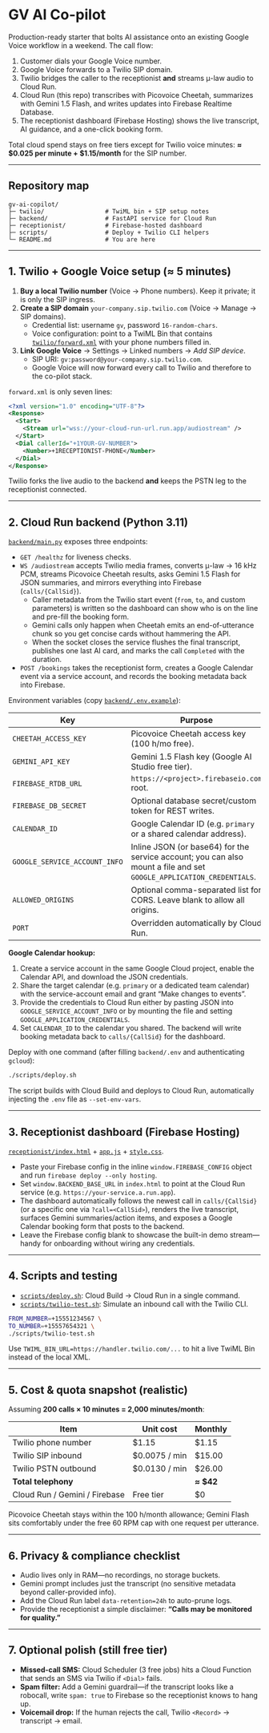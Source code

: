 # GV AI Co-pilot

Production-ready starter that bolts AI assistance onto an existing Google Voice workflow in a weekend. The call flow:

1. Customer dials your Google Voice number.
2. Google Voice forwards to a Twilio SIP domain.
3. Twilio bridges the caller to the receptionist **and** streams μ-law audio to Cloud Run.
4. Cloud Run (this repo) transcribes with Picovoice Cheetah, summarizes with Gemini 1.5 Flash, and writes updates into Firebase Realtime Database.
5. The receptionist dashboard (Firebase Hosting) shows the live transcript, AI guidance, and a one-click booking form.

Total cloud spend stays on free tiers except for Twilio voice minutes: **≈ $0.025 per minute + $1.15/month** for the SIP number.

---

## Repository map

```
gv-ai-copilot/
├─ twilio/                 # TwiML bin + SIP setup notes
├─ backend/                # FastAPI service for Cloud Run
├─ receptionist/           # Firebase-hosted dashboard
├─ scripts/                # Deploy + Twilio CLI helpers
└─ README.md               # You are here
```

---

## 1. Twilio + Google Voice setup (≈ 5 minutes)

1. **Buy a local Twilio number** (Voice → Phone numbers). Keep it private; it is only the SIP ingress.
2. **Create a SIP domain** `your-company.sip.twilio.com` (Voice → Manage → SIP domains).
   - Credential list: username `gv`, password `16-random-chars`.
   - Voice configuration: point to a TwiML Bin that contains [`twilio/forward.xml`](twilio/forward.xml) with your phone numbers filled in.
3. **Link Google Voice** → Settings → Linked numbers → *Add SIP device*.
   - SIP URI: `gv:password@your-company.sip.twilio.com`.
   - Google Voice will now forward every call to Twilio and therefore to the co-pilot stack.

`forward.xml` is only seven lines:

```xml
<?xml version="1.0" encoding="UTF-8"?>
<Response>
  <Start>
    <Stream url="wss://your-cloud-run-url.run.app/audiostream" />
  </Start>
  <Dial callerId="+1YOUR-GV-NUMBER">
    <Number>+1RECEPTIONIST-PHONE</Number>
  </Dial>
</Response>
```

Twilio forks the live audio to the backend **and** keeps the PSTN leg to the receptionist connected.

---

## 2. Cloud Run backend (Python 3.11)

[`backend/main.py`](backend/main.py) exposes three endpoints:

- `GET /healthz` for liveness checks.
- `WS /audiostream` accepts Twilio media frames, converts μ-law → 16 kHz PCM, streams Picovoice Cheetah results, asks Gemini 1.5 Flash for JSON summaries, and mirrors everything into Firebase (`calls/{CallSid}`).
  - Caller metadata from the Twilio start event (`from`, `to`, and custom parameters) is written so the dashboard can show who is on the line and pre-fill the booking form.
  - Gemini calls only happen when Cheetah emits an end-of-utterance chunk so you get concise cards without hammering the API.
  - When the socket closes the service flushes the final transcript, publishes one last AI card, and marks the call `Completed` with the duration.
- `POST /bookings` takes the receptionist form, creates a Google Calendar event via a service account, and records the booking metadata back into Firebase.

Environment variables (copy [`backend/.env.example`](backend/.env.example)):

| Key | Purpose |
| --- | --- |
| `CHEETAH_ACCESS_KEY` | Picovoice Cheetah access key (100 h/mo free). |
| `GEMINI_API_KEY` | Gemini 1.5 Flash key (Google AI Studio free tier). |
| `FIREBASE_RTDB_URL` | `https://<project>.firebaseio.com` root. |
| `FIREBASE_DB_SECRET` | Optional database secret/custom token for REST writes. |
| `CALENDAR_ID` | Google Calendar ID (e.g. `primary` or a shared calendar address). |
| `GOOGLE_SERVICE_ACCOUNT_INFO` | Inline JSON (or base64) for the service account; you can also mount a file and set `GOOGLE_APPLICATION_CREDENTIALS`. |
| `ALLOWED_ORIGINS` | Optional comma-separated list for CORS. Leave blank to allow all origins. |
| `PORT` | Overridden automatically by Cloud Run. |

**Google Calendar hookup:**

1. Create a service account in the same Google Cloud project, enable the Calendar API, and download the JSON credentials.
2. Share the target calendar (e.g. `primary` or a dedicated team calendar) with the service-account email and grant “Make changes to events”.
3. Provide the credentials to Cloud Run either by pasting JSON into `GOOGLE_SERVICE_ACCOUNT_INFO` or by mounting the file and setting `GOOGLE_APPLICATION_CREDENTIALS`.
4. Set `CALENDAR_ID` to the calendar you shared. The backend will write booking metadata back to `calls/{CallSid}` for the dashboard.

Deploy with one command (after filling `backend/.env` and authenticating `gcloud`):

```bash
./scripts/deploy.sh
```

The script builds with Cloud Build and deploys to Cloud Run, automatically injecting the `.env` file as `--set-env-vars`.

---

## 3. Receptionist dashboard (Firebase Hosting)

[`receptionist/index.html`](receptionist/index.html) + [`app.js`](receptionist/app.js) + [`style.css`](receptionist/style.css).

- Paste your Firebase config in the inline `window.FIREBASE_CONFIG` object and run `firebase deploy --only hosting`.
- Set `window.BACKEND_BASE_URL` in `index.html` to point at the Cloud Run service (e.g. `https://your-service.a.run.app`).
- The dashboard automatically follows the newest call in `calls/{CallSid}` (or a specific one via `?call=<CallSid>`), renders the live transcript, surfaces Gemini summaries/action items, and exposes a Google Calendar booking form that posts to the backend.
- Leave the Firebase config blank to showcase the built-in demo stream—handy for onboarding without wiring any credentials.

---

## 4. Scripts and testing

- [`scripts/deploy.sh`](scripts/deploy.sh): Cloud Build → Cloud Run in a single command.
- [`scripts/twilio-test.sh`](scripts/twilio-test.sh): Simulate an inbound call with the Twilio CLI.

```bash
FROM_NUMBER=+15551234567 \
TO_NUMBER=+15557654321 \
./scripts/twilio-test.sh
```

Use `TWIML_BIN_URL=https://handler.twilio.com/...` to hit a live TwiML Bin instead of the local XML.

---

## 5. Cost & quota snapshot (realistic)

Assuming **200 calls × 10 minutes = 2,000 minutes/month**:

| Item | Unit cost | Monthly |
| ---- | --------- | ------- |
| Twilio phone number | $1.15 | $1.15 |
| Twilio SIP inbound | $0.0075 / min | $15.00 |
| Twilio PSTN outbound | $0.0130 / min | $26.00 |
| **Total telephony** | | **≈ $42** |
| Cloud Run / Gemini / Firebase | Free tier | $0 |

Picovoice Cheetah stays within the 100 h/month allowance; Gemini Flash sits comfortably under the free 60 RPM cap with one request per utterance.

---

## 6. Privacy & compliance checklist

- Audio lives only in RAM—no recordings, no storage buckets.
- Gemini prompt includes just the transcript (no sensitive metadata beyond caller-provided info).
- Add the Cloud Run label `data-retention=24h` to auto-prune logs.
- Provide the receptionist a simple disclaimer: **“Calls may be monitored for quality.”**

---

## 7. Optional polish (still free tier)

- **Missed-call SMS:** Cloud Scheduler (3 free jobs) hits a Cloud Function that sends an SMS via Twilio if `<Dial>` fails.
- **Spam filter:** Add a Gemini guardrail—if the transcript looks like a robocall, write `spam: true` to Firebase so the receptionist knows to hang up.
- **Voicemail drop:** If the human rejects the call, Twilio `<Record>` → transcript → email.
